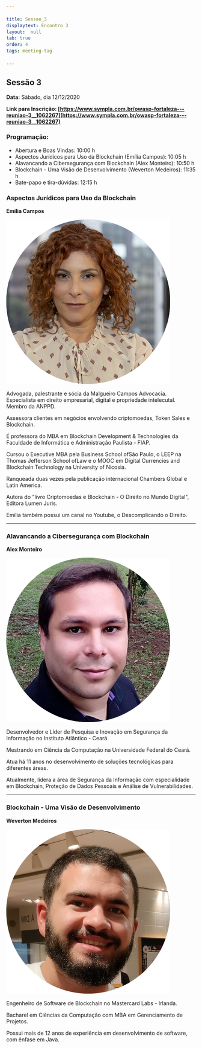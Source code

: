 ```yaml
---

title: Sessao_3
displaytext: Encontro 3
layout:  null
tab: true
order: 4
tags: meeting-tag

---
```


## Sessão 3
**Data:** Sábado, dia 12/12/2020

**Link para Inscrição:  [https://www.sympla.com.br/owasp-fortaleza---reuniao-3__1062267](https://www.sympla.com.br/owasp-fortaleza---reuniao-3__1062267)**

### Programação:

* Abertura e Boas Vindas: 10:00 h
* Aspectos Jurídicos para Uso da Blockchain (Emília Campos): 10:05 h
* Alavancando a Cibersegurança com Blockchain (Alex Monteiro): 10:50 h
* Blockchain - Uma Visão de Desenvolvimento (Weverton Medeiros): 11:35 h
* Bate-papo e tira-dúvidas: 12:15 h

### Aspectos Jurídicos para Uso da Blockchain

**Emília Campos**

![Emília Campos](assets/images/Emilia_Campos.png)

Advogada, palestrante e sócia da Malgueiro Campos Advocacia. Especialista em direito empresarial, digital e propriedade intelecutal. Membro da ANPPD.

Assessora clientes em negócios envolvendo criptomoedas, Token Sales e Blockchain.

É professora do MBA em Blockchain Development & Technologies da Faculdade de Informática e Administração Paulista - FIAP.

Cursou o Executive MBA pela Business School ofSão Paulo, o LEEP na Thomas Jefferson School ofLaw e o MOOC em Digital Currencies and Blockchain Technology na University of Nicosia.

Ranqueada duas vezes pela publicação internacional Chambers Global e Latin America.

Autora do "livro Criptomoedas e Blockchain - O Direito no Mundo Digital", Editora Lumen Juris.

Emília também possui um canal no Youtube, o Descomplicando o Direito.

---

### Alavancando a Cibersegurança com Blockchain

**Alex Monteiro**

![Alex Monteiro](assets/images/Alex_Monteiro.png)

Desenvolvedor e Líder de Pesquisa e Inovação em Segurança da Informação no Instituto Atlântico - Ceará.

Mestrando em Ciência da Computação na Universidade Federal do Ceará.

Atua há 11 anos no desenvolvimento de soluções tecnológicas para diferentes áreas.

Atualmente, lidera a área de Segurança da Informação com especialidade em Blockchain, Proteção de Dados Pessoais e Análise de Vulnerabilidades.

---

### Blockchain - Uma Visão de Desenvolvimento

**Weverton Medeiros**

![Weverton Medeiros](assets/images/Weverton_Medeiros.png)

Engenheiro de Software de Blockchain no Mastercard Labs - Irlanda.

Bacharel em Ciências da Computação com MBA em Gerenciamento de Projetos.

Possui mais de 12 anos de experiência  em desenvolvimento de software, com ênfase em Java.
